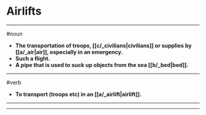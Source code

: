 # Airlifts
---
#noun
- **The transportation of troops, [[c/_civilians|civilians]] or supplies by [[a/_air|air]], especially in an emergency.**
- **Such a flight.**
- **A pipe that is used to suck up objects from the sea [[b/_bed|bed]].**
---
#verb
- **To transport (troops etc) in an [[a/_airlift|airlift]].**
---
---
